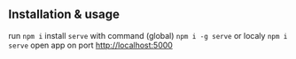 ## Installation & usage

run `npm i`
install `serve` with command (global) `npm i -g serve` or localy `npm i serve`
open app on port [http://localhost:5000](http://localhost:5000)
